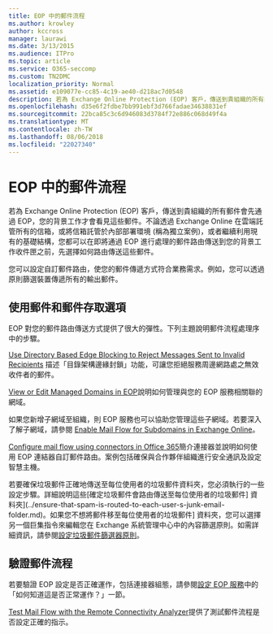 ```yaml
---
title: EOP 中的郵件流程
ms.author: krowley
author: kccross
manager: laurawi
ms.date: 3/13/2015
ms.audience: ITPro
ms.topic: article
ms.service: O365-seccomp
ms.custom: TN2DMC
localization_priority: Normal
ms.assetid: e109077e-cc85-4c19-ae40-d218ac7d0548
description: 若為 Exchange Online Protection (EOP) 客戶，傳送到貴組織的所有郵件會先通過 EOP，您的背景工作才會看見這些郵件。不論透過 Exchange Online 在雲端託管所有的信箱，或將信箱託管於內部部署環境 (稱為獨立案例)，或者繼續利用現有的基礎結構，您都可以在即將通過 EOP 進行處理的郵件路由傳送到您的背景工作收件匣之前，先選擇如何路由傳送這些郵件。
ms.openlocfilehash: d35e6f2fdbe7bb991ebf3d766fadae34638831ef
ms.sourcegitcommit: 22bca85c3c6d946083d3784f72e886c068d49f4a
ms.translationtype: MT
ms.contentlocale: zh-TW
ms.lasthandoff: 08/06/2018
ms.locfileid: "22027340"
---
```

# <a name="mail-flow-in-eop"></a>EOP 中的郵件流程

若為 Exchange Online Protection (EOP) 客戶，傳送到貴組織的所有郵件會先通過 EOP，您的背景工作才會看見這些郵件。不論透過 Exchange Online 在雲端託管所有的信箱，或將信箱託管於內部部署環境 (稱為獨立案例)，或者繼續利用現有的基礎結構，您都可以在即將通過 EOP 進行處理的郵件路由傳送到您的背景工作收件匣之前，先選擇如何路由傳送這些郵件。
  
您可以設定自訂郵件路由，使您的郵件傳遞方式符合業務需求。例如，您可以透過原則篩選裝置傳遞所有的輸出郵件。 
  
## <a name="working-with-messages-and-message-access-options"></a>使用郵件和郵件存取選項

EOP 對您的郵件路由傳送方式提供了很大的彈性。下列主題說明郵件流程處理序中的步驟。
  
[Use Directory Based Edge Blocking to Reject Messages Sent to Invalid Recipients](http://technet.microsoft.com/library/ca7b7416-92ed-40ad-abdb-695be46ea2e4.aspx) 描述「目錄架構邊緣封鎖」功能，可讓您拒絕服務周邊網路處之無效收件者的郵件。 
  
[View or Edit Managed Domains in EOP](http://technet.microsoft.com/library/69523bec-07ee-46f9-ae08-40437e39b87c.aspx)說明如何管理與您的 EOP 服務相關聯的網域。 
  
如果您新增子網域至組織，則 EOP 服務也可以協助您管理這些子網域。若要深入了解子網域，請參閱 [Enable Mail Flow for Subdomains in Exchange Online](http://technet.microsoft.com/library/4033a30a-f506-481c-8ef0-fd9a0508ae38.aspx)。
  
[Configure mail flow using connectors in Office 365](http://technet.microsoft.com/library/854b5a50-4462-4836-a092-37e208d29624.aspx)簡介連接器並說明如何使用 EOP 連結器自訂郵件路由。案例包括確保與合作夥伴組織進行安全通訊及設定智慧主機。 
  
若要確保垃圾郵件正確地傳送至每位使用者的垃圾郵件資料夾，您必須執行的一些設定步驟。詳細說明這些[確定垃圾郵件會路由傳送至每位使用者的垃圾郵件] 資料夾](../ensure-that-spam-is-routed-to-each-user-s-junk-email-folder.md)。如果您不想將郵件移至每位使用者的垃圾郵件] 資料夾，您可以選擇另一個巨集指令來編輯您在 Exchange 系統管理中心中的內容篩選原則。如需詳細資訊，請參閱[設定垃圾郵件篩選器原則](../configure-your-spam-filter-policies.md)。
  
## <a name="verify-mail-flow"></a>驗證郵件流程

若要驗證 EOP 設定是否正確運作，包括連接器組態，請參閱[設定 EOP 服務](set-up-your-eop-service.md)中的「如何知道這是否正常運作？」一節。 
  
[Test Mail Flow with the Remote Connectivity Analyzer](http://technet.microsoft.com/library/6c8c2964-d553-4329-8166-6e508dd63fa0.aspx)提供了測試郵件流程是否設定正確的指示。 
  

